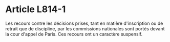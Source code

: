 # Article L814-1

Les recours contre les décisions prises, tant en matière d'inscription ou de retrait que de discipline, par les commissions nationales sont portés devant la cour d'appel de Paris.   Ces recours ont un caractère suspensif.